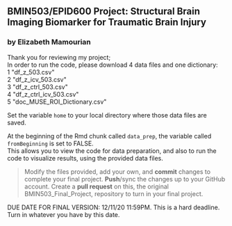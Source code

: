 ## BMIN503/EPID600 Project: Structural Brain Imaging Biomarker for Traumatic Brain Injury
### by Elizabeth Mamourian

Thank you for reviewing my project;      
In order to run the code, please download 4 data files and one dictionary:      
1 "df_z_503.csv"      
2 "df_z_icv_503.csv"      
3 "df_z_ctrl_503.csv"      
4 "df_z_ctrl_icv_503.csv"      
5 "doc_MUSE_ROI_Dictionary.csv"       

Set the variable `home` to your local directory where those data files are saved.

At the beginning of the Rmd chunk called `data_prep`, the variable called `fromBeginning` is set to FALSE.       
This allows you to view the code for data preparation, and also to run the code to visualize results, using the provided data files.






> Modify the files provided, add your own, and **commit** changes to complete your final project.
> **Push**/sync the changes up to your GitHub account.
> Create a **pull request** on this, the original BMIN503_Final_Project, repository to turn in your final project.

DUE DATE FOR FINAL VERSION: 12/11/20 11:59PM. This is a hard deadline. Turn in whatever you have by this date.


<!-- Links -->
[forking]: https://guides.github.com/activities/forking/

